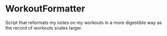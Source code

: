 # WorkoutFormatter
Script that reformats my notes on my workouts in a more digestible way as the record of workouts scales larger. 

